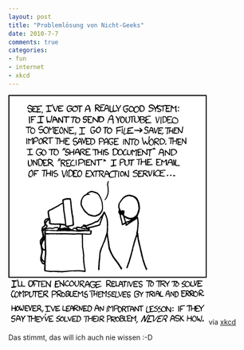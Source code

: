 ```yaml
--- 
layout: post
title: "Problemlösung von Nicht-Geeks"
date: 2010-7-7
comments: true
categories: 
- fun
- internet
- xkcd
---
```

[![xkcd non geeks](/static/wpdata/2010/12/media_httpimgsxkcdcom_opfaq-scaled500.png "I once worked on a friend's dad's computer. He had the hard drive divided into six partitions, C: through J:, with a 'Documents'; directory tree on each one. Each new file appeared to be saved to a partition at random. I knew enough not to ask.")](http://xkcd.com/763/)
via [xkcd](http://xkcd.com)

Das stimmt, das will ich auch nie wissen :-D

